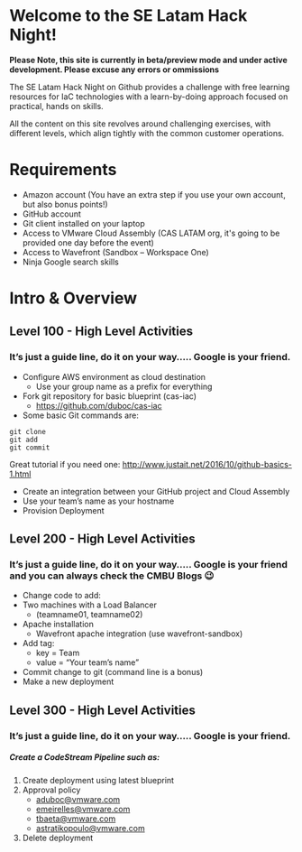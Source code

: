 # Welcome to the SE Latam Hack Night! 


**Please Note, this site is currently in beta/preview mode and under active development. Please excuse any errors or ommissions**

The SE Latam Hack Night on Github provides a challenge with free learning resources for IaC technologies with a learn-by-doing approach focused on practical, hands on skills.

All the content on this site revolves around challenging exercises, with different levels, which align tightly with the common customer operations.

# Requirements 
- Amazon account (You have an extra step if you use your own account, but also bonus points!)
- GitHub account
- Git client installed on your laptop
- Access to VMware Cloud Assembly (CAS LATAM org, it's going to be provided one day before the event)
- Access to Wavefront (Sandbox – Workspace One)
- Ninja Google search skills

# Intro & Overview

## Level 100 - High Level Activities
### It’s just a guide line, do it on your way….. Google is your friend.

- Configure AWS environment as cloud destination
  - Use your group name as a prefix for everything 
- Fork git repository for basic blueprint (cas-iac)
  - https://github.com/duboc/cas-iac
- Some basic Git commands are:
``` 
git clone
git add
git commit
```
Great tutorial if you need one: http://www.justait.net/2016/10/github-basics-1.html
- Create an integration between your GitHub project and Cloud Assembly
- Use your team’s name as your hostname
- Provision Deployment 


## Level 200 - High Level Activities
### It’s just a guide line, do it on your way….. Google is your friend and you can always check the CMBU Blogs :wink: 

- Change code to add:
- Two machines with a Load Balancer 
  - (teamname01, teamname02)
- Apache installation
  - Wavefront apache integration (use wavefront-sandbox)
- Add tag:
  - key = Team 
  - value = “Your team’s name”
- Commit change to git (command line is a bonus)
- Make a new deployment


## Level 300 - High Level Activities
### It’s just a guide line, do it on your way….. Google is your friend.

##### Create a CodeStream Pipeline such as:
1. Create deployment using latest blueprint
2. Approval policy 
   - aduboc@vmware.com
   - emeirelles@vmware.com
   - tbaeta@vmware.com
   - astratikopoulo@vmware.com
3. Delete deployment

